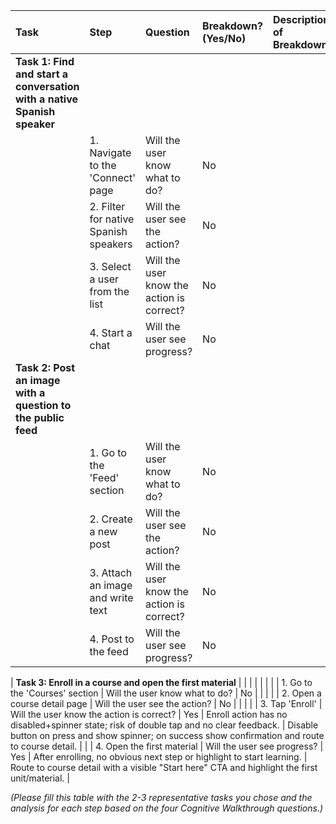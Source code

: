 | Task                                                                    | Step                                  | Question                                  | Breakdown? (Yes/No) | Description of Breakdown | Recommendation |
| :---------------------------------------------------------------------- | :------------------------------------ | :---------------------------------------- | :------------------ | :----------------------- | :------------- |
| **Task 1: Find and start a conversation with a native Spanish speaker** |                                       |                                           |                     |                          |                |
|                                                                         | 1. Navigate to the 'Connect' page     | Will the user know what to do?            | No                  |                          |                |
|                                                                         | 2. Filter for native Spanish speakers | Will the user see the action?             | No                  |                          |                |
|                                                                         | 3. Select a user from the list        | Will the user know the action is correct? | No                  |                          |                |
|                                                                         | 4. Start a chat                       | Will the user see progress?               | No                  |                          |                |
| **Task 2: Post an image with a question to the public feed**            |                                       |                                           |                     |                          |                |
|                                                                         | 1. Go to the 'Feed' section           | Will the user know what to do?            | No                  |                          |                |
|                                                                         | 2. Create a new post                  | Will the user see the action?             | No                  |                          |                |
|                                                                         | 3. Attach an image and write text     | Will the user know the action is correct? | No                  |                          |                |
|                                                                         | 4. Post to the feed                   | Will the user see progress?               | No                  |                          |                |

| **Task 3: Enroll in a course and open the first material** | | | | | |
| | 1. Go to the 'Courses' section | Will the user know what to do? | No | | |
| | 2. Open a course detail page | Will the user see the action? | No | | |
| | 3. Tap 'Enroll' | Will the user know the action is correct? | Yes | Enroll action has no disabled+spinner state; risk of double tap and no clear feedback. | Disable button on press and show spinner; on success show confirmation and route to course detail. |
| | 4. Open the first material | Will the user see progress? | Yes | After enrolling, no obvious next step or highlight to start learning. | Route to course detail with a visible "Start here" CTA and highlight the first unit/material. |

_(Please fill this table with the 2-3 representative tasks you chose and the analysis for each step based on the four Cognitive Walkthrough questions.)_
